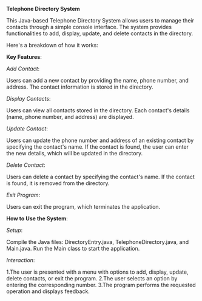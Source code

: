 **Telephone Directory System**

This Java-based Telephone Directory System allows users to manage their contacts through a simple console interface. 
The system provides functionalities to add, display, update, and delete contacts in the directory. 

Here's a breakdown of how it works:

**Key Features**:

*Add Contact*:

Users can add a new contact by providing the name, phone number, and address.
The contact information is stored in the directory.

*Display Contacts*:

Users can view all contacts stored in the directory.
Each contact's details (name, phone number, and address) are displayed.

*Update Contact*:

Users can update the phone number and address of an existing contact by specifying the contact's name.
If the contact is found, the user can enter the new details, which will be updated in the directory.

*Delete Contact*:

Users can delete a contact by specifying the contact's name.
If the contact is found, it is removed from the directory.

*Exit Program*:

Users can exit the program, which terminates the application.

**How to Use the System**:

*Setup*:

Compile the Java files: DirectoryEntry.java, TelephoneDirectory.java, and Main.java.
Run the Main class to start the application.

*Interaction*:

1.The user is presented with a menu with options to add, display, update, delete contacts, or exit the program.
2.The user selects an option by entering the corresponding number.
3.The program performs the requested operation and displays feedback.
